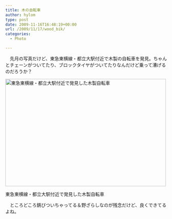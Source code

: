 ```yaml
---
title: 木の自転車
author: hylom
type: post
date: 2009-11-16T16:48:19+00:00
url: /2009/11/17/wood_bik/
categories:
  - Photo

---
```

　先月の写真だけど、東急東横線・都立大駅付近で木製の自転車を発見。ちゃんとチェーンがついてたり、ブロックタイヤがついてたりなんだけど乗って漕げるのだろうか？

<div style="width: 510px" class="wp-caption aligncenter">
  <a href="/img/blog/091117/woodbike.jpg"><img title="木製自転車" src="/img/blog/091117/woodbike_s.jpg" alt="東急東横線・都立大駅付近で発見した木製自転車" width="500" height="334" /></a>
  
  <p class="wp-caption-text">
    東急東横線・都立大駅付近で発見した木製自転車
  </p>
</div>

　ところどころ錆びついちゃってる＆野ざらしなのが残念だけど、良くできてるよね。
